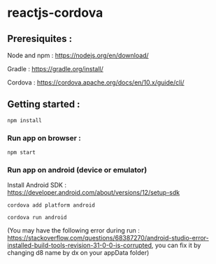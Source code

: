 # reactjs-cordova

## Preresiquites :

Node and npm : https://nodejs.org/en/download/

Gradle : https://gradle.org/install/

Cordova : https://cordova.apache.org/docs/en/10.x/guide/cli/

## Getting started :

`npm install`

### Run app on browser :

`npm start`

### Run app on android (device or emulator)

Install Android SDK : https://developer.android.com/about/versions/12/setup-sdk

`cordova add platform android`

`cordova run android`

(You may have the following error during run : https://stackoverflow.com/questions/68387270/android-studio-error-installed-build-tools-revision-31-0-0-is-corrupted, 
you can fix it by changing d8 name by dx on your appData folder)

